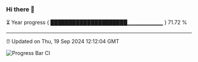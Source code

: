 ### Hi there 👋

⏳ Year progress { █████████████████████▁▁▁▁▁▁▁▁▁ } 71.72 %

---

⏰ Updated on Thu, 19 Sep 2024 12:12:04 GMT

![Progress Bar CI](https://github.com/EinsPommes/EinsPommes/blob/main/.github/workflows/main.yml)
